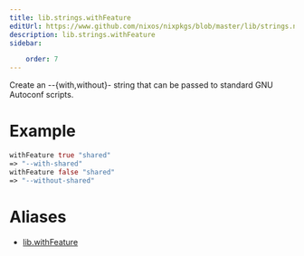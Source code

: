 ```yaml
---
title: lib.strings.withFeature
editUrl: https://www.github.com/nixos/nixpkgs/blob/master/lib/strings.nix#L1176C17
description: lib.strings.withFeature
sidebar:

    order: 7
---
```


Create an --{with,without}-<feat> string that can be passed to
standard GNU Autoconf scripts.

# Example

```nix
withFeature true "shared"
=> "--with-shared"
withFeature false "shared"
=> "--without-shared"
```


# Aliases

- [lib.withFeature](/nix-doc-comments/reference/lib/lib-withFeature)


